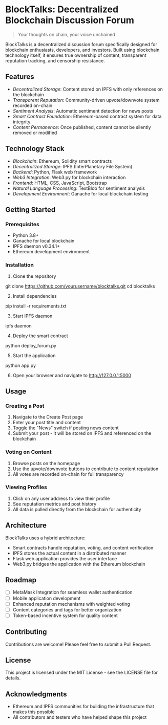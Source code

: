 # BlockTalks: Decentralized Blockchain Discussion Forum

> Your thoughts on chain, your voice unchained

BlockTalks is a decentralized discussion forum specifically designed for blockchain enthusiasts, developers, and investors. Built using blockchain technology itself, it ensures true ownership of content, transparent reputation tracking, and censorship resistance.

## Features

- *Decentralized Storage*: Content stored on IPFS with only references on the blockchain
- *Transparent Reputation*: Community-driven upvote/downvote system recorded on-chain
- *Sentiment Analysis*: Automatic sentiment detection for news posts
- *Smart Contract Foundation*: Ethereum-based contract system for data integrity
- *Content Permanence*: Once published, content cannot be silently removed or modified

## Technology Stack

- *Blockchain*: Ethereum, Solidity smart contracts
- *Decentralized Storage*: IPFS (InterPlanetary File System)
- *Backend*: Python, Flask web framework
- *Web3 Integration*: Web3.py for blockchain interaction
- *Frontend*: HTML, CSS, JavaScript, Bootstrap
- *Natural Language Processing*: TextBlob for sentiment analysis
- *Development Environment*: Ganache for local blockchain testing

## Getting Started

### Prerequisites

- Python 3.8+
- Ganache for local blockchain
- IPFS daemon v0.34.1+
- Ethereum development environment

### Installation

1. Clone the repository

git clone https://github.com/yourusername/blocktalks.git
cd blocktalks


2. Install dependencies

pip install -r requirements.txt


3. Start IPFS daemon

ipfs daemon


4. Deploy the smart contract

python deploy_forum.py


5. Start the application

python app.py


6. Open your browser and navigate to http://127.0.0.1:5000

## Usage

### Creating a Post
1. Navigate to the Create Post page
2. Enter your post title and content
3. Toggle the "News" switch if posting news content
4. Submit your post - it will be stored on IPFS and referenced on the blockchain

### Voting on Content
1. Browse posts on the homepage
2. Use the upvote/downvote buttons to contribute to content reputation
3. All votes are recorded on-chain for full transparency

### Viewing Profiles
1. Click on any user address to view their profile
2. See reputation metrics and post history
3. All data is pulled directly from the blockchain for authenticity

## Architecture

BlockTalks uses a hybrid architecture:
- Smart contracts handle reputation, voting, and content verification
- IPFS stores the actual content in a distributed manner
- Flask web application provides the user interface
- Web3.py bridges the application with the Ethereum blockchain

## Roadmap

- [ ] MetaMask Integration for seamless wallet authentication
- [ ] Mobile application development
- [ ] Enhanced reputation mechanisms with weighted voting
- [ ] Content categories and tags for better organization
- [ ] Token-based incentive system for quality content

## Contributing

Contributions are welcome! Please feel free to submit a Pull Request.

## License

This project is licensed under the MIT License - see the LICENSE file for details.

## Acknowledgments

- Ethereum and IPFS communities for building the infrastructure that makes this possible
- All contributors and testers who have helped shape this project
